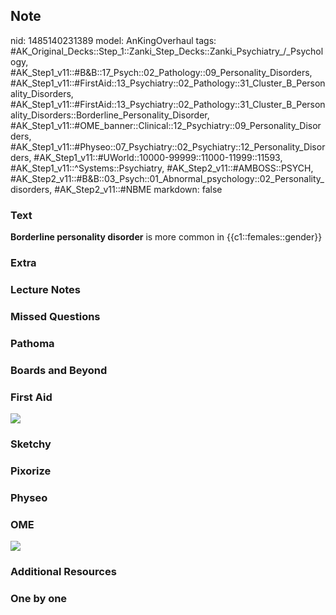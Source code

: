## Note
nid: 1485140231389
model: AnKingOverhaul
tags: #AK_Original_Decks::Step_1::Zanki_Step_Decks::Zanki_Psychiatry_/_Psychology, #AK_Step1_v11::#B&B::17_Psych::02_Pathology::09_Personality_Disorders, #AK_Step1_v11::#FirstAid::13_Psychiatry::02_Pathology::31_Cluster_B_Personality_Disorders, #AK_Step1_v11::#FirstAid::13_Psychiatry::02_Pathology::31_Cluster_B_Personality_Disorders::Borderline_Personality_Disorder, #AK_Step1_v11::#OME_banner::Clinical::12_Psychiatry::09_Personality_Disorders, #AK_Step1_v11::#Physeo::07_Psychiatry::02_Psychiatry::12_Personality_Disorders, #AK_Step1_v11::#UWorld::10000-99999::11000-11999::11593, #AK_Step1_v11::^Systems::Psychiatry, #AK_Step2_v11::#AMBOSS::PSYCH, #AK_Step2_v11::#B&B::03_Psych::01_Abnormal_psychology::02_Personality_disorders, #AK_Step2_v11::#NBME
markdown: false

### Text
<div>
  <b>Borderline personality disorder</b> is more common in
  {{c1::females::gender}}
</div>

### Extra


### Lecture Notes


### Missed Questions


### Pathoma


### Boards and Beyond


### First Aid
<img src="tmpWWeQB8.png">

### Sketchy


### Pixorize


### Physeo


### OME
<div class="ome-widget">
  <a href=
  "https://onlinemeded.org/spa/psychiatry/personality-disorders/acquire?ref=anki">
  <img src="_OME_AnkiFlashcards_Lesson_2.png"></a>
</div>

### Additional Resources


### One by one


